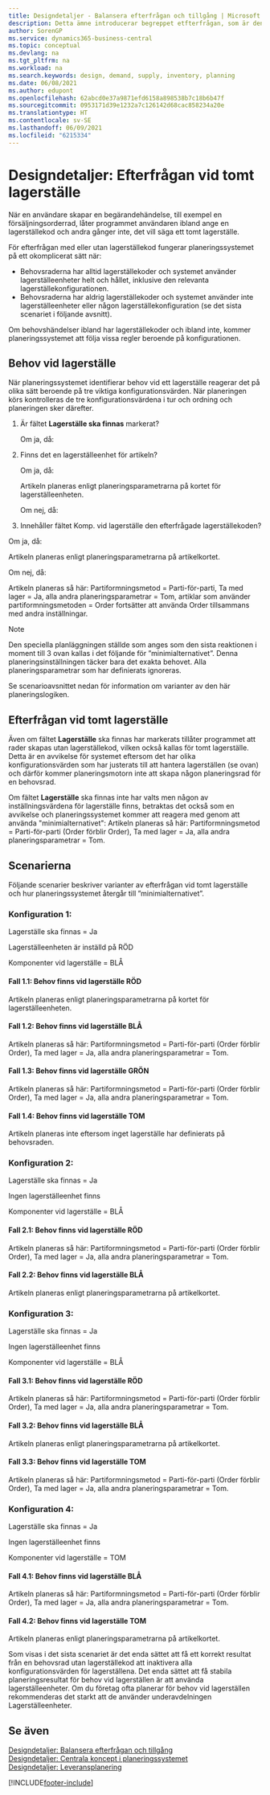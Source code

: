 ```yaml
---
title: Designdetaljer - Balansera efterfrågan och tillgång | Microsoft Docs
description: Detta ämne introducerar begreppet etfterfrågan, som är den gemensamma termen som vanligtvis används för alla typer av bruttobehov, t.ex försäljningsorder och komponentbehov från en produktionsorder.
author: SorenGP
ms.service: dynamics365-business-central
ms.topic: conceptual
ms.devlang: na
ms.tgt_pltfrm: na
ms.workload: na
ms.search.keywords: design, demand, supply, inventory, planning
ms.date: 06/08/2021
ms.author: edupont
ms.openlocfilehash: 62abcd0e37a9871efd6158a898538b7c18b6b47f
ms.sourcegitcommit: 0953171d39e1232a7c126142d68cac858234a20e
ms.translationtype: HT
ms.contentlocale: sv-SE
ms.lasthandoff: 06/09/2021
ms.locfileid: "6215334"
---
```

# <a name="design-details-demand-at-blank-location"></a>Designdetaljer: Efterfrågan vid tomt lagerställe
När en användare skapar en begärandehändelse, till exempel en försäljningsorderrad, låter programmet användaren ibland ange en lagerställekod och andra gånger inte, det vill säga ett tomt lagerställe.

För efterfrågan med eller utan lagerställekod fungerar planeringssystemet på ett okomplicerat sätt när:

- Behovsraderna har alltid lagerställekoder och systemet använder lagerställeenheter helt och hållet, inklusive den relevanta lagerställekonfigurationen.
- Behovsraderna har aldrig lagerställekoder och systemet använder inte lagerställeenheter eller någon lagerställekonfiguration (se det sista scenariet i följande avsnitt).

Om behovshändelser ibland har lagerställekoder och ibland inte, kommer planeringssystemet att följa vissa regler beroende på konfigurationen.

## <a name="demand-at-location"></a>Behov vid lagerställe
När planeringssystemet identifierar behov vid ett lagerställe reagerar det på olika sätt beroende på tre viktiga konfigurationsvärden. När planeringen körs kontrolleras de tre konfigurationsvärdena i tur och ordning och planeringen sker därefter.

1. Är fältet **Lagerställe ska finnas** markerat?

    Om ja, då:

2. Finns det en lagerställeenhet för artikeln?

    Om ja, då:

    Artikeln planeras enligt planeringsparametrarna på kortet för lagerställeenheten.

    Om nej, då:

3. Innehåller fältet Komp. vid lagerställe den efterfrågade lagerställekoden?

  Om ja, då:

  Artikeln planeras enligt planeringsparametrarna på artikelkortet.

  Om nej, då:

  Artikeln planeras så här: Partiformningsmetod = Parti-för-parti, Ta med lager = Ja, alla andra planeringsparametrar = Tom, artiklar som använder partiformningsmetoden = Order fortsätter att använda Order tillsammans med andra inställningar.

> [!NOTE]
> Den speciella planläggningen ställde som anges som den sista reaktionen i moment till 3 ovan kallas i det följande för ”minimialternativet”. Denna planeringsinställningen täcker bara det exakta behovet. Alla planeringsparametrar som har definierats ignoreras.

Se scenarioavsnittet nedan för information om varianter av den här planeringslogiken.

## <a name="demand-at-blank-location"></a>Efterfrågan vid tomt lagerställe
Även om fältet **Lagerställe** ska finnas har markerats tillåter programmet att rader skapas utan lagerställekod, vilken också kallas för tomt lagerställe. Detta är en avvikelse för systemet eftersom det har olika konfigurationsvärden som har justerats till att hantera lagerställen (se ovan) och därför kommer planeringsmotorn inte att skapa någon planeringsrad för en behovsrad.

Om fältet **Lagerställe** ska finnas inte har valts men någon av inställningsvärdena för lagerställe finns, betraktas det också som en avvikelse och planeringssystemet kommer att reagera med genom att använda "minimialternativet": Artikeln planeras så här: Partiformningsmetod = Parti-för-parti (Order förblir Order), Ta med lager = Ja, alla andra planeringsparametrar = Tom.

## <a name="scenarios"></a>Scenarierna
Följande scenarier beskriver varianter av efterfrågan vid tomt lagerställe och hur planeringssystemet återgår till ”minimialternativet”.

### <a name="setup-1"></a>Konfiguration 1:
Lagerställe ska finnas = Ja

Lagerställeenheten är inställd på RÖD

Komponenter vid lagerställe = BLÅ

#### <a name="case-11-demand-is-at-red-location"></a>Fall 1.1: Behov finns vid lagerställe RÖD
Artikeln planeras enligt planeringsparametrarna på kortet för lagerställeenheten.

#### <a name="case-12-demand-is-at-blue-location"></a>Fall 1.2: Behov finns vid lagerställe BLÅ
Artikeln planeras så här: Partiformningsmetod = Parti-för-parti (Order förblir Order), Ta med lager = Ja, alla andra planeringsparametrar = Tom.

#### <a name="case-13-demand-is-at-green-location"></a>Fall 1.3: Behov finns vid lagerställe GRÖN
Artikeln planeras så här: Partiformningsmetod = Parti-för-parti (Order förblir Order), Ta med lager = Ja, alla andra planeringsparametrar = Tom.

#### <a name="case-14-demand-is-at-blank-location"></a>Fall 1.4: Behov finns vid lagerställe TOM
Artikeln planeras inte eftersom inget lagerställe har definierats på behovsraden.

### <a name="setup-2"></a>Konfiguration 2:
Lagerställe ska finnas = Ja

Ingen lagerställeenhet finns

Komponenter vid lagerställe = BLÅ

#### <a name="case-21-demand-is-at-red-location"></a>Fall 2.1: Behov finns vid lagerställe RÖD
Artikeln planeras så här: Partiformningsmetod = Parti-för-parti (Order förblir Order), Ta med lager = Ja, alla andra planeringsparametrar = Tom.

#### <a name="case-22-demand-is-at-blue-location"></a>Fall 2.2: Behov finns vid lagerställe BLÅ
Artikeln planeras enligt planeringsparametrarna på artikelkortet.

### <a name="setup-3"></a>Konfiguration 3:
Lagerställe ska finnas = Ja

Ingen lagerställeenhet finns

Komponenter vid lagerställe = BLÅ

#### <a name="case-31-demand-is-at-red-location"></a>Fall 3.1: Behov finns vid lagerställe RÖD
Artikeln planeras så här: Partiformningsmetod = Parti-för-parti (Order förblir Order), Ta med lager = Ja, alla andra planeringsparametrar = Tom.

#### <a name="case-32-demand-is-at-blue-location"></a>Fall 3.2: Behov finns vid lagerställe BLÅ
Artikeln planeras enligt planeringsparametrarna på artikelkortet.

#### <a name="case-33-demand-is-at-blank-location"></a>Fall 3.3: Behov finns vid lagerställe TOM
Artikeln planeras så här: Partiformningsmetod = Parti-för-parti (Order förblir Order), Ta med lager = Ja, alla andra planeringsparametrar = Tom.

### <a name="setup-4"></a>Konfiguration 4:
Lagerställe ska finnas = Ja

Ingen lagerställeenhet finns

Komponenter vid lagerställe = TOM

#### <a name="case-41-demand-is-at-blue-location"></a>Fall 4.1: Behov finns vid lagerställe BLÅ
Artikeln planeras så här: Partiformningsmetod = Parti-för-parti (Order förblir Order), Ta med lager = Ja, alla andra planeringsparametrar = Tom.

#### <a name="case-42-demand-is-at-blank-location"></a>Fall 4.2: Behov finns vid lagerställe TOM
Artikeln planeras enligt planeringsparametrarna på artikelkortet.

Som visas i det sista scenariet är det enda sättet att få ett korrekt resultat från en behovsrad utan lagerställekod att inaktivera alla konfigurationsvärden för lagerställena. Det enda sättet att få stabila planeringsresultat för behov vid lagerställen är att använda lagerställeenheter. Om du företag ofta planerar för behov vid lagerställen rekommenderas det starkt att de använder underavdelningen Lagerställeenheter.

## <a name="see-also"></a>Se även  
[Designdetaljer: Balansera efterfrågan och tillgång](design-details-balancing-demand-and-supply.md)   
[Designdetaljer: Centrala koncept i planeringssystemet](design-details-central-concepts-of-the-planning-system.md)   
[Designdetaljer: Leveransplanering](design-details-supply-planning.md)


[!INCLUDE[footer-include](includes/footer-banner.md)]